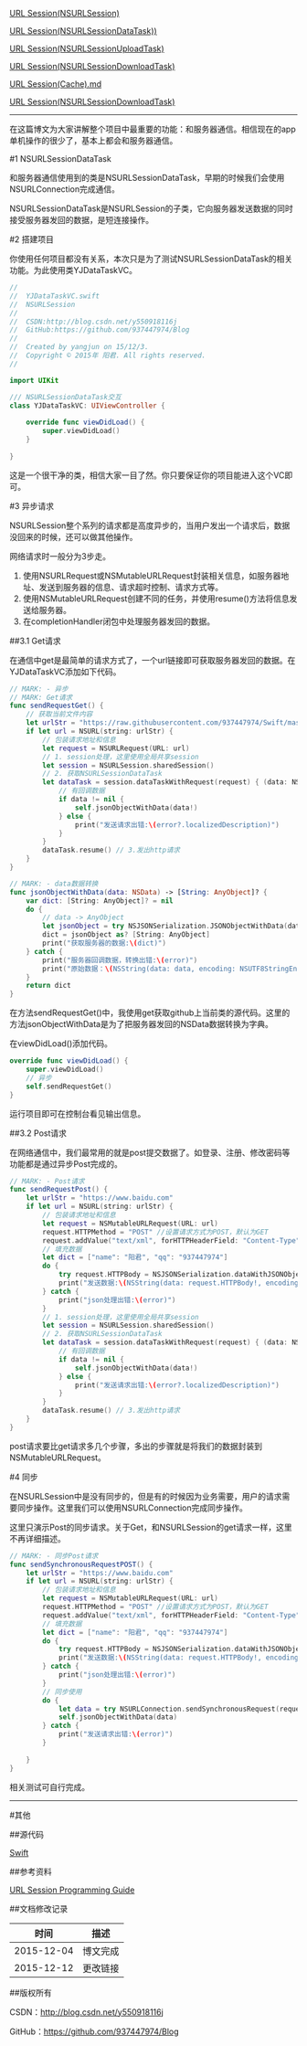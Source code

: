 [URL Session(NSURLSession)](https://github.com/937447974/Blog/blob/master/IOS/Core%20Services%20Layer/Foundation/URL%20Session(NSURLSession).md)

[URL Session(NSURLSessionDataTask))](https://github.com/937447974/Blog/blob/master/IOS/Core%20Services%20Layer/Foundation/URL%20Session(NSURLSessionDataTask).md)

[URL Session(NSURLSessionUploadTask)](https://github.com/937447974/Blog/blob/master/IOS/Core%20Services%20Layer/Foundation/URL%20Session(NSURLSessionUploadTask).md)

[URL Session(NSURLSessionDownloadTask)](https://github.com/937447974/Blog/blob/master/IOS/Core%20Services%20Layer/Foundation/URL%20Session(NSURLSessionDownloadTask).md)

[URL Session(Cache).md](https://github.com/937447974/Blog/blob/master/IOS/Core%20Services%20Layer/Foundation/URL%20Session(Cache).md)

[URL Session(NSURLSessionDownloadTask)](https://github.com/937447974/Blog/blob/master/IOS/Core%20Services%20Layer/Foundation/URL%20Session(Cookie).md)

----

在这篇博文为大家讲解整个项目中最重要的功能：和服务器通信。相信现在的app单机操作的很少了，基本上都会和服务器通信。

#1 NSURLSessionDataTask

和服务器通信使用到的类是NSURLSessionDataTask，早期的时候我们会使用NSURLConnection完成通信。

NSURLSessionDataTask是NSURLSession的子类，它向服务器发送数据的同时接受服务器发回的数据，是短连接操作。

#2 搭建项目

你使用任何项目都没有关系，本次只是为了测试NSURLSessionDataTask的相关功能。为此使用类YJDataTaskVC。

```swift
//
//  YJDataTaskVC.swift
//  NSURLSession
//
//  CSDN:http://blog.csdn.net/y550918116j
//  GitHub:https://github.com/937447974/Blog
//
//  Created by yangjun on 15/12/3.
//  Copyright © 2015年 阳君. All rights reserved.
//

import UIKit

/// NSURLSessionDataTask交互
class YJDataTaskVC: UIViewController {
    
    override func viewDidLoad() {
        super.viewDidLoad()
    }
        
}
```

这是一个很干净的类，相信大家一目了然。你只要保证你的项目能进入这个VC即可。

#3 异步请求

NSURLSession整个系列的请求都是高度异步的，当用户发出一个请求后，数据没回来的时候，还可以做其他操作。

网络请求时一般分为3步走。

1. 使用NSURLRequest或NSMutableURLRequest封装相关信息，如服务器地址、发送到服务器的信息、请求超时控制、请求方式等。
2. 使用NSMutableURLRequest创建不同的任务，并使用resume()方法将信息发送给服务器。
3. 在completionHandler闭包中处理服务器发回的数据。

##3.1 Get请求

在通信中get是最简单的请求方式了，一个url链接即可获取服务器发回的数据。在YJDataTaskVC添加如下代码。

```swift
// MARK: - 异步
// MARK: Get请求
func sendRequestGet() {
    // 获取当前文件内容
    let urlStr = "https://raw.githubusercontent.com/937447974/Swift/master/NSURLSession/NSURLSession/YJDataTaskVC.swift"
    if let url = NSURL(string: urlStr) {
        // 包装请求地址和信息
        let request = NSURLRequest(URL: url)
        // 1. session处理，这里使用全局共享session
        let session = NSURLSession.sharedSession()
        // 2. 获取NSURLSessionDataTask
        let dataTask = session.dataTaskWithRequest(request) { (data: NSData?, response: NSURLResponse?, error: NSError?) -> Void in
            // 有回调数据
            if data != nil {
                self.jsonObjectWithData(data!)
            } else {
                print("发送请求出错:\(error?.localizedDescription)")
            }
        }
        dataTask.resume() // 3.发出http请求
    }
}

// MARK: - data数据转换
func jsonObjectWithData(data: NSData) -> [String: AnyObject]? {
    var dict: [String: AnyObject]? = nil
    do {
        // data -> AnyObject
        let jsonObject = try NSJSONSerialization.JSONObjectWithData(data, options: NSJSONReadingOptions.AllowFragments)
        dict = jsonObject as? [String: AnyObject]
        print("获取服务器的数据:\(dict)")
    } catch {
        print("服务器回调数据，转换出错:\(error)")
        print("原始数据：\(NSString(data: data, encoding: NSUTF8StringEncoding)))")
    }
    return dict
}
```

在方法sendRequestGet()中，我使用get获取github上当前类的源代码。这里的方法jsonObjectWithData是为了把服务器发回的NSData数据转换为字典。

在viewDidLoad()添加代码。

```swift
override func viewDidLoad() {
    super.viewDidLoad()
    // 异步
    self.sendRequestGet()
}
```

运行项目即可在控制台看见输出信息。

##3.2 Post请求

在网络通信中，我们最常用的就是post提交数据了。如登录、注册、修改密码等功能都是通过异步Post完成的。

```swift
// MARK: - Post请求
func sendRequestPost() {
    let urlStr = "https://www.baidu.com"
    if let url = NSURL(string: urlStr) {
        // 包装请求地址和信息
        let request = NSMutableURLRequest(URL: url)
        request.HTTPMethod = "POST" //设置请求方式为POST，默认为GET
        request.addValue("text/xml", forHTTPHeaderField: "Content-Type")// 定义类型
        // 填充数据
        let dict = ["name": "阳君", "qq": "937447974"]
        do {
            try request.HTTPBody = NSJSONSerialization.dataWithJSONObject(dict, options: NSJSONWritingOptions.PrettyPrinted)
            print("发送数据:\(NSString(data: request.HTTPBody!, encoding: NSUTF8StringEncoding))")
        } catch {
            print("json处理出错:\(error)")
        }
        // 1. session处理，这里使用全局共享session
        let session = NSURLSession.sharedSession()
        // 2. 获取NSURLSessionDataTask
        let dataTask = session.dataTaskWithRequest(request) { (data: NSData?, response: NSURLResponse?, error: NSError?) -> Void in
            // 有回调数据
            if data != nil {
                self.jsonObjectWithData(data!)
            } else {
                print("发送请求出错:\(error?.localizedDescription)")
            }
        }
        dataTask.resume() // 3.发出http请求
    }
}
```

post请求要比get请求多几个步骤，多出的步骤就是将我们的数据封装到NSMutableURLRequest。

#4 同步

在NSURLSession中是没有同步的，但是有的时候因为业务需要，用户的请求需要同步操作。这里我们可以使用NSURLConnection完成同步操作。

这里只演示Post的同步请求。关于Get，和NSURLSession的get请求一样，这里不再详细描述。

```swift
// MARK: - 同步Post请求
func sendSynchronousRequestPOST() {
    let urlStr = "https://www.baidu.com"
    if let url = NSURL(string: urlStr) {
        // 包装请求地址和信息
        let request = NSMutableURLRequest(URL: url)
        request.HTTPMethod = "POST" //设置请求方式为POST，默认为GET
        request.addValue("text/xml", forHTTPHeaderField: "Content-Type")// 定义类型
        // 填充数据
        let dict = ["name": "阳君", "qq": "937447974"]
        do {
            try request.HTTPBody = NSJSONSerialization.dataWithJSONObject(dict, options: NSJSONWritingOptions.PrettyPrinted)
            print("发送数据:\(NSString(data: request.HTTPBody!, encoding: NSUTF8StringEncoding))")
        } catch {
            print("json处理出错:\(error)")
        }
        // 同步使用
        do {
            let data = try NSURLConnection.sendSynchronousRequest(request, returningResponse: nil)
            self.jsonObjectWithData(data)
        } catch {
            print("发送请求出错:\(error)")
        }
        
    }
}
```

相关测试可自行完成。
&#160;

----------

#其他

##源代码

[Swift](https://github.com/937447974/Swift)

##参考资料

[URL Session Programming Guide](https://developer.apple.com/library/ios/documentation/Cocoa/Conceptual/URLLoadingSystem/URLLoadingSystem.html)

##文档修改记录

| 时间 | 描述 |
| ---- | ---- |
| 2015-12-04 | 博文完成 |
| 2015-12-12 | 更改链接 |

##版权所有

CSDN：http://blog.csdn.net/y550918116j

GitHub：https://github.com/937447974/Blog